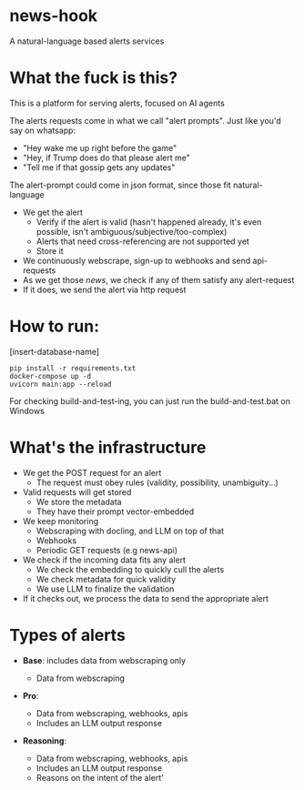 # news-hook
A natural-language based alerts services

# What the fuck is this?

This is a platform for serving alerts, focused on AI agents

The alerts requests come in what we call "alert prompts". Just like you'd say on whatsapp:

- "Hey wake me up right before the game"
- "Hey, if Trump does do that please alert me"
- "Tell me if that gossip gets any updates"

The alert-prompt could come in json format, since those fit natural-language

- We get the alert
    - Verify if the alert is valid (hasn't happened already, it's even possible, isn't ambiguous/subjective/too-complex)
    - Alerts that need cross-referencing are not supported yet
    - Store it
- We continuously webscrape, sign-up to webhooks and send api-requests
- As we get those _news_, we check if any of them satisfy any alert-request
- If it does, we send the alert via http request

# How to run:

[insert-database-name]

```
pip install -r requirements.txt
docker-compose up -d
uvicorn main:app --reload
```

For checking build-and-test-ing, you can just run the build-and-test.bat on Windows

# What's the infrastructure

- We get the POST request for an alert
    - The request must obey rules (validity, possibility, unambiguity...)
- Valid requests will get stored
    - We store the metadata
    - They have their prompt vector-embedded
- We keep monitoring
    - Webscraping with docling, and LLM on top of that
    - Webhooks
    - Periodic GET requests (e.g news-api)
- We check if the incoming data fits any alert
    - We check the embedding to quickly cull the alerts
    - We check metadata for quick validity
    - We use LLM to finalize the validation
- If it checks out, we process the data to send the appropriate alert

# Types of alerts

- **Base**: includes data from webscraping only
    - Data from webscraping

- **Pro**:
    - Data from webscraping, webhooks, apis
    - Includes an LLM output response

- **Reasoning**:
    - Data from webscraping, webhooks, apis
    - Includes an LLM output response
    - Reasons on the intent of the alert'